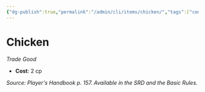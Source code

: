 ```yaml
---
{"dg-publish":true,"permalink":"/admin/cli/items/chicken/","tags":["compendium/src/5e/phb","item/gear/trade-good"],"updated":"2025-01-11T15:32:15.661+00:00"}
---
```


# Chicken
*Trade Good*  

- **Cost**: 2 cp

*Source: Player's Handbook p. 157. Available in the SRD and the Basic Rules.*